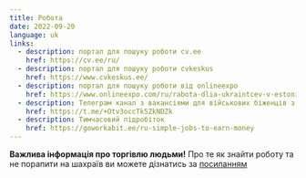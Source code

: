 ```yaml
---
title: Робота
date: 2022-09-20
language: uk
links:
  - description: портал для пошуку роботи cv.ee
    href: https://cv.ee/ru/ 
  - description: портал для пошуку роботи cvkeskus
    href: https://www.cvkeskus.ee/
  - description: портал для пошуку роботи від onlineexpo
    href: https://www.onlineexpo.com/ru/rabota-dlia-ukraintcev-v-estonii/
  - description: Телеграм канал з вакансіями для військових біженців з України
    href: https://t.me/+Otv3occTk5ZkNDZk
  - description: Тимчасовий підробіток
    href: https://goworkabit.ee/ru-simple-jobs-to-earn-money
---
```


**Важлива інформація про торгівлю людьми!** Про те як знайти роботу та не порапити на шахраїв ви можете дізнатись за [посиланням](https://www.facebook.com/events/426128778967948)
